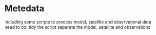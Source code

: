 # Metedata
including some scripts to process model, satellite and observational data
need to do:
tidy the script 
seperate the model, satellite and observations 
